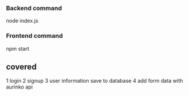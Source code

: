 ### Backend command
node index.js

### Frontend command
npm start

## covered 

1 login 
2 signup
3 user information save to database
4 add form data with aurinko api 